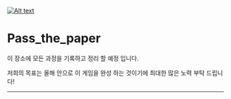[![Alt text](파일경로 "배경이미")](https://github.com/myamya-60/Passthepaper.github.io/issues/1#issue-1696251053)
<img scr = 'https://github.com/myamya-60/Passthepaper.github.io/issues/1#issue-1696251053'>

# Pass_the_paper

이 장소에 모든 과정을 기록하고 정리 할 예정 입니다.

저희의 목표는 올해 안으로 이 게임을 완성 하는 것이기에 최대한 많은 노력 부탁 드립니다!

-----------------------------------------------
